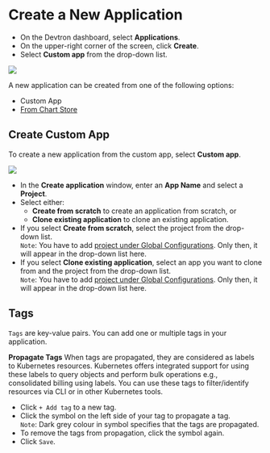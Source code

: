 # Create a New Application

* On the Devtron dashboard, select **Applications**.
* On the upper-right corner of the screen, click **Create**.
* Select **Custom app** from the drop-down list.

![](https://devtron-public-asset.s3.us-east-2.amazonaws.com/images/creating-application/create-app-1.jpg)

A new application can be created from one of the following options:

* Custom App
* [From Chart Store](https://docs.devtron.ai/v/v0.6/usage/deploy-chart)


## Create Custom App

To create a new application from the custom app, select **Custom app**.

![](https://devtron-public-asset.s3.us-east-2.amazonaws.com/images/creating-application/create-application.jpg)

* In the **Create application** window, enter an **App Name** and select a **Project**.
* Select either:<ul><li>**Create from scratch** to create an application from scratch, or<li>**Clone existing application** to clone an existing application.</ul></li>
* If you select **Create from scratch**, select the project from the drop-down list.<br>`Note`: You have to add [project under Global Configurations](https://docs.devtron.ai/global-configurations/projects). Only then, it will appear in the drop-down list here.
* If you select **Clone existing application**, select an app you want to clone from and the project from the drop-down list.<br>`Note`: You have to add [project under Global Configurations](https://docs.devtron.ai/global-configurations/projects). Only then, it will appear in the drop-down list here.</br>


## Tags

`Tags` are key-value pairs. You can add one or multiple tags in your application. 

**Propagate Tags** 
When tags are propagated, they are considered as labels to Kubernetes resources. Kubernetes offers integrated support for using these labels to query objects and perform bulk operations e.g., consolidated billing using labels. You can use these tags to filter/identify resources via CLI or in other Kubernetes tools.

* Click `+ Add tag` to a new tag.
* Click the symbol on the left side of your tag to propagate a tag.<br>`Note`: Dark grey colour in symbol specifies that the tags are propagated.
* To remove the tags from propagation, click the symbol again.
* Click `Save`.



